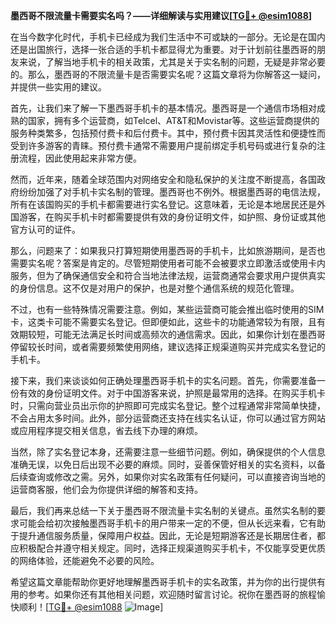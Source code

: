 **墨西哥不限流量卡需要实名吗？——详细解读与实用建议[[TG💪+ @esim1088](https://t.me/s/esim1088)]**

在当今数字化时代，手机卡已经成为我们生活中不可或缺的一部分。无论是在国内还是出国旅行，选择一张合适的手机卡都显得尤为重要。对于计划前往墨西哥的朋友来说，了解当地手机卡的相关政策，尤其是关于实名制的问题，无疑是非常必要的。那么，墨西哥的不限流量卡是否需要实名呢？这篇文章将为你解答这一疑问，并提供一些实用的建议。

首先，让我们来了解一下墨西哥手机卡的基本情况。墨西哥是一个通信市场相对成熟的国家，拥有多个运营商，如Telcel、AT&T和Movistar等。这些运营商提供的服务种类繁多，包括预付费卡和后付费卡。其中，预付费卡因其灵活性和便捷性而受到许多游客的青睐。预付费卡通常不需要用户提前绑定手机号码或进行复杂的注册流程，因此使用起来非常方便。

然而，近年来，随着全球范围内对网络安全和隐私保护的关注度不断提高，各国政府纷纷加强了对手机卡实名制的管理。墨西哥也不例外。根据墨西哥的电信法规，所有在该国购买的手机卡都需要进行实名登记。这意味着，无论是本地居民还是外国游客，在购买手机卡时都需要提供有效的身份证明文件，如护照、身份证或其他官方认可的证件。

那么，问题来了：如果我只打算短期使用墨西哥的手机卡，比如旅游期间，是否也需要实名呢？答案是肯定的。尽管短期使用者可能不会被要求立即激活或使用卡内服务，但为了确保通信安全和符合当地法律法规，运营商通常会要求用户提供真实的身份信息。这不仅是对用户的保护，也是对整个通信系统的规范化管理。

不过，也有一些特殊情况需要注意。例如，某些运营商可能会推出临时使用的SIM卡，这类卡可能不需要实名登记。但即便如此，这些卡的功能通常较为有限，且有效期较短，可能无法满足长时间或高频次的通信需求。因此，如果你计划在墨西哥停留较长时间，或者需要频繁使用网络，建议选择正规渠道购买并完成实名登记的手机卡。

接下来，我们来谈谈如何正确处理墨西哥手机卡的实名问题。首先，你需要准备一份有效的身份证明文件。对于中国游客来说，护照是最常用的选择。在购买手机卡时，只需向营业员出示你的护照即可完成实名登记。整个过程通常非常简单快捷，不会占用太多时间。此外，部分运营商还支持在线实名认证，你可以通过官方网站或应用程序提交相关信息，省去线下办理的麻烦。

当然，除了实名登记本身，还需要注意一些细节问题。例如，确保提供的个人信息准确无误，以免日后出现不必要的麻烦。同时，妥善保管好相关的实名资料，以备后续查询或修改之需。另外，如果你对实名政策有任何疑问，可以直接咨询当地的运营商客服，他们会为你提供详细的解答和支持。

最后，我们再来总结一下关于墨西哥不限流量卡实名制的关键点。虽然实名制的要求可能会给初次接触墨西哥手机卡的用户带来一定的不便，但从长远来看，它有助于提升通信服务质量，保障用户权益。因此，无论是短期游客还是长期居住者，都应积极配合并遵守相关规定。同时，选择正规渠道购买手机卡，不仅能享受更优质的网络体验，还能避免不必要的风险。

希望这篇文章能帮助你更好地理解墨西哥手机卡的实名政策，并为你的出行提供有用的参考。如果你还有其他相关问题，欢迎随时留言讨论。祝你在墨西哥的旅程愉快顺利！[[TG💪+ @esim1088](https://t.me/s/esim1088) ![Image](https://i.postimg.cc/4NQfJmqS/Snipaste-2025-05-13-00-14-12.png)]